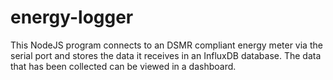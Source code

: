 # energy-logger

This NodeJS program connects to an DSMR compliant energy meter via the serial port and stores the data it receives in an InfluxDB database. The data that has been collected can be viewed in a dashboard.
